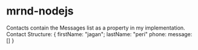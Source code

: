 # mrnd-nodejs

Contacts contain the Messages list as a property in my implementation.
Contact Structure:
{
 firstName: "jagan";
  lastName:  "peri"
 phone:
 message: []
}
